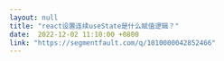 ```yaml
---
layout: null
title: "react设置连续useState是什么赋值逻辑？"
date:  2022-12-02 11:10:00 +0800
link: "https://segmentfault.com/q/1010000042852466"
---
```

